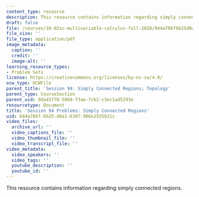 ```yaml
---
content_type: resource
description: This resource contains information regarding simply connected regions.
draft: false
file: /courses/18-02sc-multivariable-calculus-fall-2010/044a786f6b25d0a16387906e2555b31c_MIT18_02SC_pb_94_quest.pdf
file_size: ''
file_type: application/pdf
image_metadata:
  caption: ''
  credit: ''
  image-alt: ''
learning_resource_types:
- Problem Sets
license: https://creativecommons.org/licenses/by-nc-sa/4.0/
ocw_type: OCWFile
parent_title: 'Session 94: Simply Connected Regions; Topology'
parent_type: CourseSection
parent_uid: 9da45f78-5868-f3ae-fcb2-c3ec1ad5293e
resourcetype: Document
title: 'Session 94 Problems: Simply Connected Regions'
uid: 044a786f-6b25-d0a1-6387-906e2555b31c
video_files:
  archive_url: ''
  video_captions_file: ''
  video_thumbnail_file: ''
  video_transcript_file: ''
video_metadata:
  video_speakers: ''
  video_tags: ''
  youtube_description: ''
  youtube_id: ''
---
```

This resource contains information regarding simply connected regions.